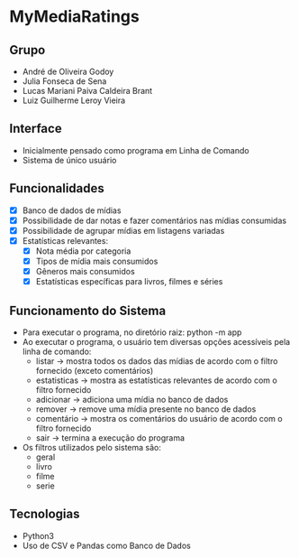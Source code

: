 # MyMediaRatings

## Grupo

- André de Oliveira Godoy
- Julia Fonseca de Sena
- Lucas Mariani Paiva Caldeira Brant
- Luiz Guilherme Leroy Vieira

## Interface

- Inicialmente pensado como programa em Linha de Comando
- Sistema de único usuário

## Funcionalidades

- [X] Banco de dados de mídias
- [X] Possibilidade de dar notas e fazer comentários nas mídias consumidas
- [X] Possibilidade de agrupar mídias em listagens variadas
- [X] Estatísticas relevantes:
	- [X] Nota média por categoria
	- [X] Tipos de mídia mais consumidos
	- [X] Gêneros mais consumidos
	- [X] Estatísticas específicas para livros, filmes e séries

## Funcionamento do Sistema

- Para executar o programa, no diretório raiz: python -m app
- Ao executar o programa, o usuário tem diversas opções acessíveis pela linha de comando:
	- listar -> mostra todos os dados das mídias de acordo com o filtro fornecido (exceto comentários)
	- estatisticas -> mostra as estatísticas relevantes de acordo com o filtro fornecido
	- adicionar -> adiciona uma mídia no banco de dados
	- remover -> remove uma mídia presente no banco de dados
	- comentário -> mostra os comentários do usuário de acordo com o filtro fornecido
	- sair -> termina a execução do programa
- Os filtros utilizados pelo sistema são:
	- geral
	- livro
	- filme
	- serie

## Tecnologias

- Python3
- Uso de CSV e Pandas como Banco de Dados

